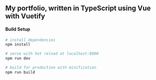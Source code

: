 ## My portfolio, written in TypeScript using Vue with Vuetify

#### Build Setup

``` bash
# install dependencies
npm install

# serve with hot reload at localhost:8080
npm run dev

# build for production with minification
npm run build
```
